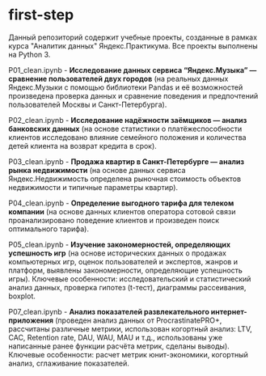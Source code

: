 # first-step
Данный репозиторий содержит учебные проекты, созданные в рамках курса "Аналитик данных" Яндекс.Практикума. Все проекты выполнены на Python 3.

P01_clean.ipynb - **Исследование данных сервиса “Яндекс.Музыка” — сравнение пользователей двух городов** (на реальных данных Яндекс.Музыки c помощью библиотеки Pandas и её возможностей произведена проверка данных и сравнение поведения и предпочтений пользователей Москвы и Санкт-Петербурга).

P02_clean.ipynb - **Исследование надёжности заёмщиков — анализ банковских данных** (на основе статистики о платёжеспособности клиентов исследовано влияние семейного положения и количества детей клиента на возврат кредита в срок).

P03_clean.ipynb - **Продажа квартир в Санкт-Петербурге — анализ рынка недвижимости** (на основе данных сервиса Яндекс.Недвижимость определена рыночная стоимость объектов недвижимости и типичные параметры квартир).

P04_clean.ipynb - **Определение выгодного тарифа для телеком компании** (на основе данных клиентов оператора сотовой связи проанализировано поведение клиентов и произведен поиск оптимального тарифа).

P05_clean.ipynb - **Изучение закономерностей, определяющих успешность игр** (на основе исторических данных о продажах компьютерных игр, оценок пользователей и экспертов, жанров и платформ, выявлены закономерности, определяющие успешность игры). Ключевые особенности: исследовательский и статистический анализ данных, проверка гипотез (t-тест), диаграммы рассеивания, boxplot.

P07_clean.ipynb - **Анализ показателей развлекательного интернет-приложения** (проведен анализ данных от ProcrastinatePRO+, рассчитаны различные метрики, использован когортный анализ: LTV, CAC, Retention rate, DAU, WAU, MAU и т.д., использованы уже написанные ранее функции расчёта метрик, сделаны выводы). Ключевые особенности: расчет метрик юнит-экономики, когортный анализ, сглаживание показателей.
